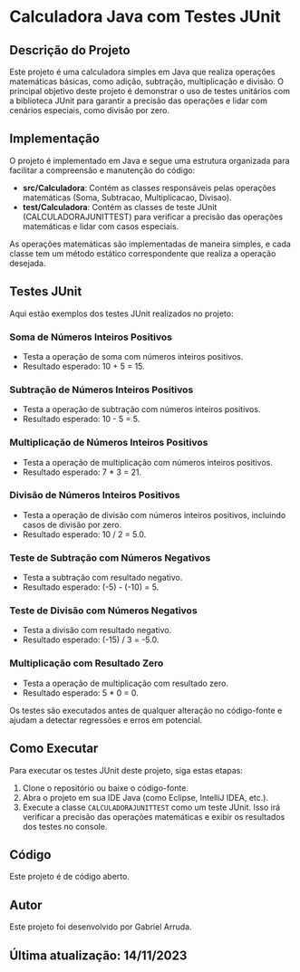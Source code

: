 # Calculadora Java com Testes JUnit

## Descrição do Projeto

Este projeto é uma calculadora simples em Java que realiza operações matemáticas básicas, como adição, subtração, multiplicação e divisão. O principal objetivo deste projeto é demonstrar o uso de testes unitários com a biblioteca JUnit para garantir a precisão das operações e lidar com cenários especiais, como divisão por zero.

## Implementação

O projeto é implementado em Java e segue uma estrutura organizada para facilitar a compreensão e manutenção do código:

- **src/Calculadora**: Contém as classes responsáveis pelas operações matemáticas (Soma, Subtracao, Multiplicacao, Divisao).
- **test/Calculadora**: Contém as classes de teste JUnit (CALCULADORAJUNITTEST) para verificar a precisão das operações matemáticas e lidar com casos especiais.

As operações matemáticas são implementadas de maneira simples, e cada classe tem um método estático correspondente que realiza a operação desejada.



## Testes JUnit

Aqui estão exemplos dos testes JUnit realizados no projeto:

### Soma de Números Inteiros Positivos

- Testa a operação de soma com números inteiros positivos.
- Resultado esperado: 10 + 5 = 15.

### Subtração de Números Inteiros Positivos

- Testa a operação de subtração com números inteiros positivos.
- Resultado esperado: 10 - 5 = 5.

### Multiplicação de Números Inteiros Positivos

- Testa a operação de multiplicação com números inteiros positivos.
- Resultado esperado: 7 * 3 = 21.

### Divisão de Números Inteiros Positivos

- Testa a operação de divisão com números inteiros positivos, incluindo casos de divisão por zero.
- Resultado esperado: 10 / 2 = 5.0.

### Teste de Subtração com Números Negativos

- Testa a subtração com resultado negativo.
- Resultado esperado: (-5) - (-10) = 5.

### Teste de Divisão com Números Negativos

- Testa a divisão com resultado negativo.
- Resultado esperado: (-15) / 3 = -5.0.

### Multiplicação com Resultado Zero

- Testa a operação de multiplicação com resultado zero.
- Resultado esperado: 5 * 0 = 0.



Os testes são executados antes de qualquer alteração no código-fonte e ajudam a detectar regressões e erros em potencial.

## Como Executar

Para executar os testes JUnit deste projeto, siga estas etapas:

1. Clone o repositório ou baixe o código-fonte.
2. Abra o projeto em sua IDE Java (como Eclipse, IntelliJ IDEA, etc.).
3. Execute a classe `CALCULADORAJUNITTEST` como um teste JUnit. Isso irá verificar a precisão das operações matemáticas e exibir os resultados dos testes no console.

## Código

Este projeto é de código aberto.

## Autor

Este projeto foi desenvolvido por Gabriel Arruda.

## Última atualização: 14/11/2023
